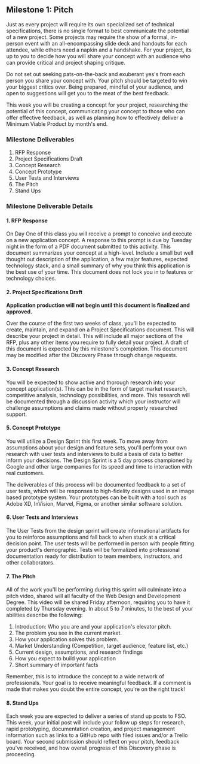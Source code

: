 ## Milestone 1: Pitch

Just as every project will require its own specialized set of technical specifications, there is no single format to best communicate the potential of a new project. Some projects may require the show of a formal, in-person event with an all-encompassing slide deck and handouts for each attendee, while others need a napkin and a handshake. For your project, its up to you to decide how you will share your concept with an audience who can provide critical and project shaping critique.

Do not set out seeking pats-on-the-back and exuberant yes's from each person you share your concept with. Your pitch should be targeted to win your biggest critics over. Being prepared, mindful of your audience, and open to suggestions will get you to the meat of the best feedback.

This week you will be creating a concept for your project, researching the potential of this concept, communicating your concept to those who can offer effective feedback, as well as planning how to effectively deliver a Minimum Viable Product by month's end.

### Milestone Deliverables

1. RFP Response
2. Project Specifications Draft
3. Concept Research
5. Concept Prototype
6. User Tests and Interviews
7. The Pitch
8. Stand Ups

### Milestone Deliverable Details

#### 1. RFP Response

On Day One of this class you will receive a prompt to conceive and execute on a new application concept. A response to this prompt is due by Tuesday night in the form of a PDF document submitted to this activity. This document summarizes your concept at a high-level. Include a small but well thought out description of the application, a few major features, expected technology stack, and a small summary of why you think this application is the best use of your time. This document does not lock you in to features or technology choices.

#### 2. Project Specifications Draft

**Application production will not begin until this document is finalized and approved.**  

Over the course of the first two weeks of class, you'll be expected to create, maintain, and expand on a Project Specifications document. This will describe your project in detail. This will include all major sections of the RFP, plus any other items you require to fully detail your project. A draft of this document is expected by this milestone's completion. This document may be modified after the Discovery Phase through change requests.

#### 3. Concept Research

You will be expected to show active and thorough research into your concept application(s). This can be in the form of target market research, competitive analysis, technology possibilities, and more. This research will be documented through a discussion activity which your instructor will challenge assumptions and claims made without properly researched support.

#### 5. Concept Prototype

You will utilize a Design Sprint this first week. To move away from assumptions about your design and feature sets, you'll perform your own research with user tests and interviews to build a basis of data to better inform your decisions. The Design Sprint is a 5 day process championed by Google and other large companies for its speed and time to interaction with real customers.

The deliverables of this process will be documented feedback to a set of user tests, which will be responses to high-fidelity designs used in an image based prototype system. Your prototypes can be built with a tool such as Adobe XD, InVision, Marvel, Figma, or another similar software solution.

#### 6. User Tests and Interviews

The User Tests from the design sprint will create informational artifacts for you to reinforce assumptions and fall back to when stuck at a critical decision point. The user tests will be performed in person with people fitting your product's demographic. Tests will be formalized into professional documentation ready for distribution to team members, instructors, and other collaborators.

#### 7. The Pitch

All of the work you'll be performing during this sprint will culminate into a pitch video, shared will all faculty of the Web Design and Development Degree. This video will be shared Friday afternoon, requiring you to have it completed by Thursday evening. In about 5 to 7 minutes, to the best of your abilities describe the following:

1. Introduction: Who you are and your application's elevator pitch.
2. The problem you see in the current market.
3. How your application solves this problem.
4. Market Understanding (Competition, target audience, feature list, etc.)
5. Current design, assumptions, and research findings
6. How you expect to build your application
7. Short summary of important facts

Remember, this is to introduce the concept to a wide network of professionals. Your goal is to receive meaningful feedback. If a comment is made that makes you doubt the entire concept, you're on the right track!

#### 8. Stand Ups

Each week you are expected to deliver a series of stand up posts to FSO. This week, your initial post will include your follow up steps for research, rapid prototyping, documentation creation, and project management information such as links to a GitHub repo with filed issues and/or a Trello board. Your second submission should reflect on your pitch, feedback you've received, and how overall progress of this Discovery phase is proceeding.
